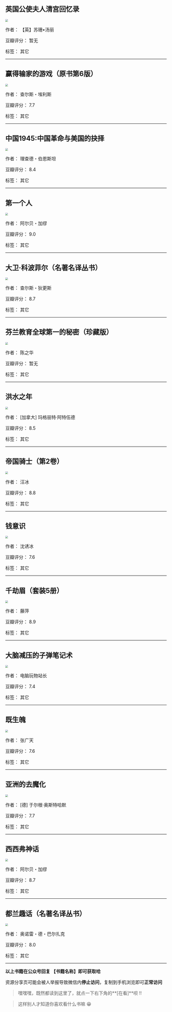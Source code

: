 ## 英国公使夫人清宫回忆录

<img src="https://www.aibooks.cc/wp-content/uploads/2019/08/2019083106212012.jpg" style="zoom:50%;" />

作者： 【英】苏珊•汤丽

豆瓣评分：  暂无

标签： 其它


---

## 赢得输家的游戏（原书第6版）

<img src="https://www.aibooks.cc/wp-content/uploads/2019/08/2019083106133323.jpg" style="zoom:50%;" />

作者： 查尔斯・埃利斯

豆瓣评分：  7.7

标签： 其它


---

## 中国1945:中国革命与美国的抉择

<img src="https://www.aibooks.cc/wp-content/uploads/2019/08/2019083106070165.jpg" style="zoom:50%;" />

作者： 理查德・伯恩斯坦

豆瓣评分：  8.4

标签： 其它


---

## 第一个人

<img src="https://www.aibooks.cc/wp-content/uploads/2019/08/2019083106011253.jpg" style="zoom:50%;" />

作者： 阿尔贝・加缪

豆瓣评分：  9.0

标签： 其它


---

## 大卫·科波菲尔（名著名译丛书）

<img src="https://www.aibooks.cc/wp-content/uploads/2019/08/2019083105521012.jpg" style="zoom:50%;" />

作者： 查尔斯・狄更斯

豆瓣评分：  8.7

标签： 其它


---

## 芬兰教育全球第一的秘密（珍藏版）

<img src="https://www.aibooks.cc/wp-content/uploads/2019/08/2019082907521331.jpg" style="zoom:50%;" />

作者： 陈之华

豆瓣评分：  暂无

标签： 其它


---

## 洪水之年

<img src="https://www.aibooks.cc/wp-content/uploads/2019/08/2019082907471558.jpg" style="zoom:50%;" />

作者： [加拿大] 玛格丽特·阿特伍德

豆瓣评分：  8.5

标签： 其它


---

## 帝国骑士（第2卷）

<img src="https://www.aibooks.cc/wp-content/uploads/2019/08/2019082907414255.jpg" style="zoom:50%;" />

作者： 汪冰 

豆瓣评分：  8.8

标签： 其它


---

## 钱意识

<img src="https://www.aibooks.cc/wp-content/uploads/2019/08/2019082907343120.jpg" style="zoom:50%;" />

作者： 沈诱冰

豆瓣评分：  7.6

标签： 其它


---

## 千劫眉（套装5册）

<img src="https://www.aibooks.cc/wp-content/uploads/2019/08/2019082907235423.jpg" style="zoom:50%;" />

作者： 藤萍

豆瓣评分：  8.9

标签： 其它


---

## 大脑减压的子弹笔记术

<img src="https://www.aibooks.cc/wp-content/uploads/2019/08/2019082907173942.jpg" style="zoom:50%;" />

作者： 电脑玩物站长

豆瓣评分：  7.4

标签： 其它


---

## 既生魄

<img src="https://www.aibooks.cc/wp-content/uploads/2019/08/2019082907124541.jpg" style="zoom:50%;" />

作者： 张广天

豆瓣评分：  7.6

标签： 其它


---

## 亚洲的去魔化

<img src="https://www.aibooks.cc/wp-content/uploads/2019/08/2019082907094863.jpg" style="zoom:50%;" />

作者：  [德] 于尔根·奥斯特哈默 

豆瓣评分：  7.7

标签： 其它


---

## 西西弗神话

<img src="https://www.aibooks.cc/wp-content/uploads/2019/08/2019082906525145.jpg" style="zoom:50%;" />

作者： 阿尔贝・加缪

豆瓣评分：  8.7

标签： 其它


---

## 都兰趣话（名著名译丛书）

<img src="https://www.aibooks.cc/wp-content/uploads/2019/08/2019082906480768.jpg" style="zoom:50%;" />

作者： 奥诺雷・德・巴尔扎克

豆瓣评分：  8.0

标签： 其它


---


**以上书籍在公众号回复 【书籍名称】即可获取哈** 


资源分享页可能会被人举报导致微信内**停止访问**，复制到手机浏览即可**正常访问**


> 嘿嘿嘿，既然都读到这里了，就点一下右下角的**[在看]**呗 !!

> 

> 这样别人才知道你喜欢看什么书嘛 😁

